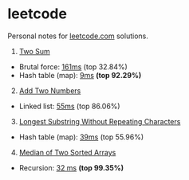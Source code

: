 # leetcode
Personal notes for [leetcode.com](https://leetcode.com) solutions.

1. [Two Sum](https://leetcode.com/problems/two-sum/description/)
* Brutal force: [161ms](https://leetcode.com/submissions/detail/157677573/) (top 32.84%)
* Hash table (map): [9ms](https://leetcode.com/submissions/detail/157680640/) **(top 92.29%)**

2. [Add Two Numbers](https://leetcode.com/problems/add-two-numbers/description/)
* Linked list: [55ms](https://leetcode.com/submissions/detail/157793196/) (top 86.06%)

3. [Longest Substring Without Repeating Characters](https://leetcode.com/problems/longest-substring-without-repeating-characters/)
* Hash table (map): [39ms](https://leetcode.com/submissions/detail/157940417/) (top 55.96%)

4. [Median of Two Sorted Arrays](https://leetcode.com/problems/median-of-two-sorted-arrays/)
* Recursion: [32 ms](https://leetcode.com/submissions/detail/162236867/) **(top 99.35%)**
